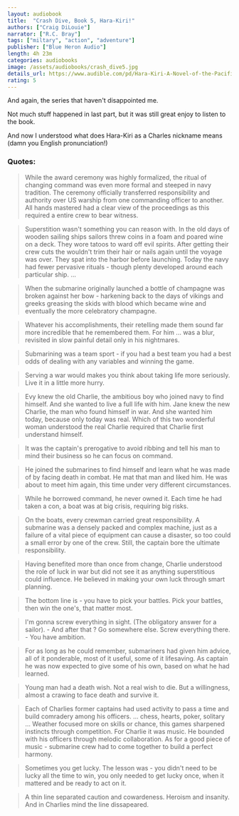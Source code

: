 ```yaml
---
layout: audiobook
title:  "Crash Dive, Book 5, Hara-Kiri!"
authors: ["Craig DiLouie"]
narrator: ["R.C. Bray"]
tags: ["miltary", "action", "adventure"]
publisher: ["Blue Heron Audio"]
length: 4h 23m
categories: audiobooks
image: /assets/audiobooks/crash_dive5.jpg
details_url: https://www.audible.com/pd/Hara-Kiri-A-Novel-of-the-Pacific-War-Audiobook/B07DVTNSQV
rating: 5
---
```


And again, the series that haven't disappointed me.

Not much stuff happened in last part, but it was still great enjoy to listen to the book.

And now I understood what does Hara-Kiri as a Charles nickname means (damn you English pronunciation!)

### Quotes:
> While the award ceremony was highly formalized, the ritual of changing command was even more formal and steeped in navy tradition. The ceremony officially transferred responsibility and authority over US warship from one commanding officer to another. All hands mastered had a clear view of the proceedings as this required a entire crew to bear witness.  

> Superstition wasn't something you can reason with. In the old days of wooden sailing ships sailors threw coins in a foam and poared wine on a deck. They wore tatoos to ward off evil spirits. After getting their crew cuts the wouldn't trim their hair or nails again until the voyage was over. They spat into the harbor before launching. Today the navy had fewer pervasive rituals - though plenty developed around each particular ship. ...

> When the submarine originally launched a bottle of champagne was broken against her bow - harkening back to the days of vikings and greeks 
greasing the skids with blood which became wine and eventually the more celebratory champagne. 

> Whatever his accomplishments, their retelling made them sound far more incredible that he remembered them. For him ... was a blur, revisited in slow painful detail only in his nightmares.

> Submarining was a team sport - if you had a best team you had a best odds of dealing with any variables and winning the game. 

> Serving a war would makes you think about taking life more seriously. Live it in a little more hurry.

> Evy knew the old Charlie, the ambitious boy who joined navy to find himself. And she wanted to live a full life with him. Jane knew the new Charlie, the man who found himself in war. And she wanted him today, because only today was real. Which of this two wonderful woman understood the real Charlie required that Charlie first understand himself. 

> It was the captain's prerogative to avoid ribbing and tell his man to mind their business so he can focus on command. 

> He joined the submarines to find himself and learn what he was made of by facing death in combat. He mat that man and liked him. He was about to meet him again, this time under very different circumstances.

> While he borrowed command, he never owned it. Each time he had taken a con, a boat was at big crisis, requiring big risks.

> On the boats, every crewman carried  great responsibility. A submarine was a densely packed and complex machine, just as a failure of a vital piece of equipment can cause a disaster, so too could a small error by one of the crew.  Still, the captain bore the ultimate responsibility.

> Having benefited more than once from change, Charlie understood the role of luck in war but did not see it as anything superstitious could influence. He believed in making your own luck through smart planning. 

> The bottom line is - you have to pick your battles. Pick your battles, then win the one's, that matter most.

> I'm gonna screw everything in sight. (The obligatory answer for a sailor). - And after that ? Go somewhere else. Screw everything there. -  You have ambition.

> For as long as he could remember, submariners had given him advice, all of it ponderable, most of it useful, some of it lifesaving. As captain he was now expected to give some of his own, based on what he had learned.

> Young man had a death wish. Not a real wish to die. But a willingness, almost a crawing to face death and survive it. 

> Each of Charlies former captains had used activity to pass a time and build comradery among his officers. ... chess, hearts, poker, solitary ... Weather focused more on skills or chance, this games sharpened instincts through competition. For Charlie it was music. He bounded with his officers through melodic collaboration. As for a good piece of music - submarine crew had to come together to build a perfect harmony. 

> Sometimes you get lucky. The lesson was - you didn't need to be lucky all the time to win, you only needed to get lucky once, when it mattered and be ready to act on it.

> A thin line separated caution and cowardeness. Heroism and insanity. And in Charlies mind the line dissapeared.